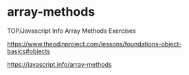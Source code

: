 # array-methods
TOP/Javascript Info Array Methods Exercises 

https://www.theodinproject.com/lessons/foundations-object-basics#objects

https://javascript.info/array-methods
